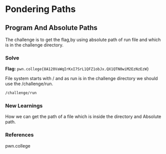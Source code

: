 # Pondering Paths

## Program And Absolute Paths
The challenge is to get the flag,by using absolute path of run file and which is in the challenge directory.

### Solve
**Flag:** `pwn.college{8A120VaWqIrKxI7SrL1QFZ1obJx.QX1QTN0wiM2EzNzEzW}`

File system starts with / and as run is in the challenge directory we should use the /challenge/run.
```bash
/challenge/run
```

### New Learnings
How we can get the path of a file which is inside the directory and Absolute path.
### References 
pwn.college
